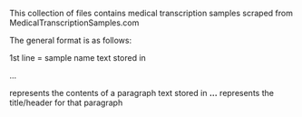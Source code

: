 This collection of files contains medical transcription samples scraped from 
MedicalTranscriptionSamples.com

The general format is as follows:

1st line = sample name
text stored in <p> ...</p> represents the contents of a paragraph
text stored in <b>...</b> represents the title/header for that paragraph
